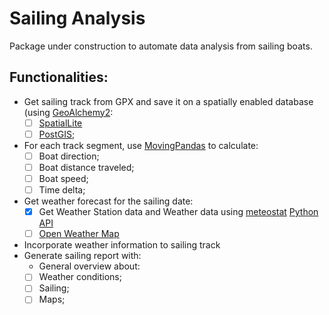# Sailing Analysis

Package under construction to automate data analysis from sailing boats.

## Functionalities:
- Get sailing track from GPX and save it on a spatially enabled database (using [GeoAlchemy2](https://geoalchemy-2.readthedocs.io/en/latest/):
  - [ ] [SpatialLite](https://live.osgeo.org/es/overview/spatialite_overview.html)
  - [ ] [PostGIS](https://postgis.net/);
- For each track segment, use [MovingPandas](https://movingpandas.github.io/movingpandas/) to calculate:
  - [ ] Boat direction;
  - [ ] Boat distance traveled;
  - [ ] Boat speed;
  - [ ] Time delta;
- Get weather forecast for the sailing date:
  - [X] Get Weather Station data and Weather data using [meteostat](https://meteostat.net/en/station/87178) [Python API](https://dev.meteostat.net/guide.html#our-services)
  - [ ] [Open Weather Map](https://openweathermap.org/api/one-call-3#history)
- Incorporate weather information to sailing track
- Generate sailing report with:
  - General overview about:
  - [ ] Weather conditions;
  - [ ] Sailing;
  - [ ] Maps;